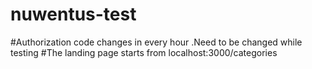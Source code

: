 # nuwentus-test

#Authorization code changes in every hour .Need to be changed while testing
#The landing  page starts from localhost:3000/categories 
